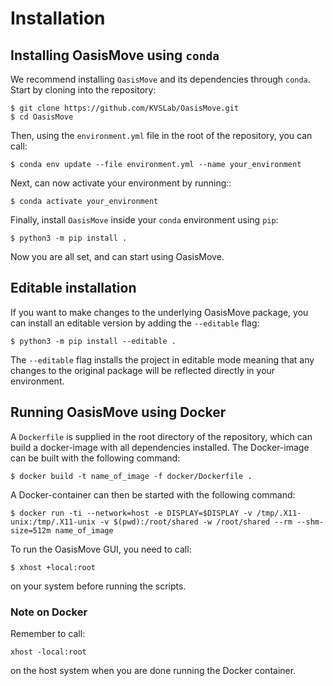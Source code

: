 # Installation
## Installing OasisMove using `conda`

We recommend installing `OasisMove` and its dependencies through `conda`.  
Start by cloning into the repository:

``` console
$ git clone https://github.com/KVSLab/OasisMove.git
$ cd OasisMove
```

Then, using the ``environment.yml`` file in the root of the repository, you can call:

``` console
$ conda env update --file environment.yml --name your_environment
```

Next, can now activate your environment by running::

``` console
$ conda activate your_environment
```

Finally, install `OasisMove` inside your `conda` environment using `pip`: 

``` console
$ python3 -m pip install .
```

Now you are all set, and can start using OasisMove.

## Editable installation

If you want to make changes to the underlying OasisMove package, you can install an editable version by adding the `--editable` flag:

``` console
$ python3 -m pip install --editable .
```

The ``--editable`` flag installs the project in editable mode meaning that any changes to the original package will be
reflected directly in your environment.

## Running OasisMove using Docker

A `Dockerfile` is supplied in the root directory of the repository, which can build a docker-image with all
dependencies installed. The Docker-image can be built with the following command:

``` console
$ docker build -t name_of_image -f docker/Dockerfile .
```

A Docker-container can then be started with the following command:

``` console
$ docker run -ti --network=host -e DISPLAY=$DISPLAY -v /tmp/.X11-unix:/tmp/.X11-unix -v $(pwd):/root/shared -w /root/shared --rm --shm-size=512m name_of_image
```

To run the OasisMove GUI, you need to call:

``` console
$ xhost +local:root
```

on your system before running the scripts.

### Note on Docker

Remember to call:

``` console
xhost -local:root
```

on the host system when you are done running the Docker container.
    